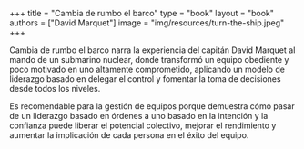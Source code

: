 +++
title = "Cambia de rumbo el barco"
type = "book"
layout = "book"
authors = ["David Marquet"]
image = "img/resources/turn-the-ship.jpeg"
+++

Cambia de rumbo el barco narra la experiencia del capitán David Marquet al mando de un submarino nuclear, donde transformó un equipo obediente y poco motivado en uno altamente comprometido, aplicando un modelo de liderazgo basado en delegar el control y fomentar la toma de decisiones desde todos los niveles.

Es recomendable para la gestión de equipos porque demuestra cómo pasar de un liderazgo basado en órdenes a uno basado en la intención y la confianza puede liberar el potencial colectivo, mejorar el rendimiento y aumentar la implicación de cada persona en el éxito del equipo.

